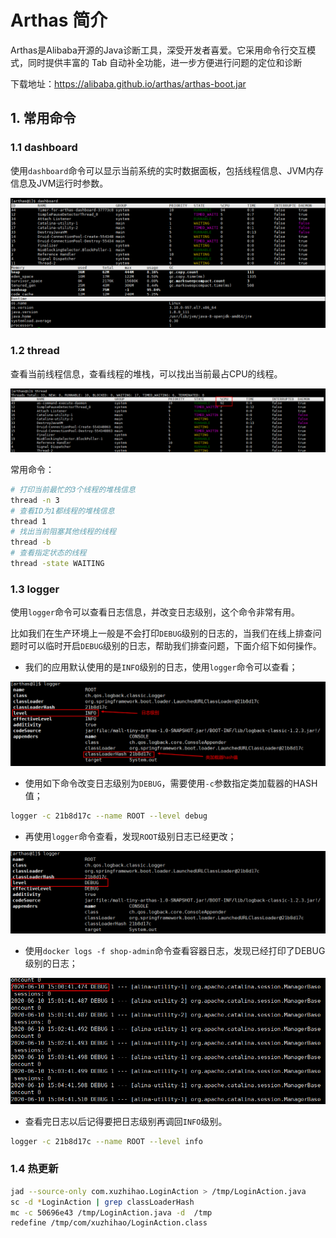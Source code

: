 # Arthas 简介

Arthas是Alibaba开源的Java诊断工具，深受开发者喜爱。它采用命令行交互模式，同时提供丰富的 Tab 自动补全功能，进一步方便进行问题的定位和诊断

下载地址：https://alibaba.github.io/arthas/arthas-boot.jar

## 1. 常用命令

### 1.1 dashboard

使用`dashboard`命令可以显示当前系统的实时数据面板，包括线程信息、JVM内存信息及JVM运行时参数。

![](../images/tools/arthas/arthas_start_03.png)

### 1.2 thread

查看当前线程信息，查看线程的堆栈，可以找出当前最占CPU的线程。

![](../images/tools/arthas/arthas_start_04.png)

常用命令：

```bash
# 打印当前最忙的3个线程的堆栈信息
thread -n 3
# 查看ID为1都线程的堆栈信息
thread 1
# 找出当前阻塞其他线程的线程
thread -b
# 查看指定状态的线程
thread -state WAITING
```

### 1.3 logger

使用`logger`命令可以查看日志信息，并改变日志级别，这个命令非常有用。

比如我们在生产环境上一般是不会打印`DEBUG`级别的日志的，当我们在线上排查问题时可以临时开启`DEBUG`级别的日志，帮助我们排查问题，下面介绍下如何操作。

- 我们的应用默认使用的是`INFO`级别的日志，使用`logger`命令可以查看；

![](../images/tools/arthas/arthas_start_06.png)

- 使用如下命令改变日志级别为`DEBUG`，需要使用`-c`参数指定类加载器的HASH值；

```bash
logger -c 21b8d17c --name ROOT --level debug
```

- 再使用`logger`命令查看，发现`ROOT`级别日志已经更改；

![](../images/tools/arthas/arthas_start_07.png)

- 使用`docker logs -f shop-admin`命令查看容器日志，发现已经打印了DEBUG级别的日志；

![](../images/tools/arthas/arthas_start_08.png)

- 查看完日志以后记得要把日志级别再调回`INFO`级别。

```bash
logger -c 21b8d17c --name ROOT --level info
```

### 1.4 热更新

```bash
jad --source-only com.xuzhihao.LoginAction > /tmp/LoginAction.java
sc -d *LoginAction | grep classLoaderHash
mc -c 50696e43 /tmp/LoginAction.java -d  /tmp
redefine /tmp/com/xuzhihao/LoginAction.class
```